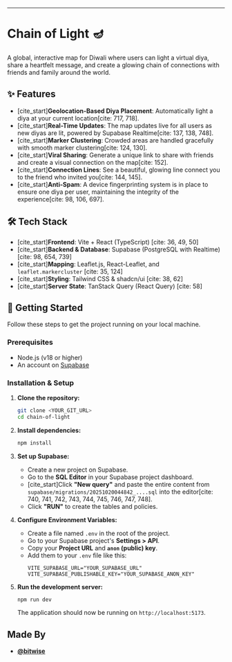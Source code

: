 
-----

# Chain of Light 🪔

A global, interactive map for Diwali where users can light a virtual diya, share a heartfelt message, and create a glowing chain of connections with friends and family around the world.

## ✨ Features

  * [cite\_start]**Geolocation-Based Diya Placement**: Automatically light a diya at your current location[cite: 717, 718].
  * [cite\_start]**Real-Time Updates**: The map updates live for all users as new diyas are lit, powered by Supabase Realtime[cite: 137, 138, 748].
  * [cite\_start]**Marker Clustering**: Crowded areas are handled gracefully with smooth marker clustering[cite: 124, 130].
  * [cite\_start]**Viral Sharing**: Generate a unique link to share with friends and create a visual connection on the map[cite: 152].
  * [cite\_start]**Connection Lines**: See a beautiful, glowing line connect you to the friend who invited you[cite: 144, 145].
  * [cite\_start]**Anti-Spam**: A device fingerprinting system is in place to ensure one diya per user, maintaining the integrity of the experience[cite: 98, 106, 697].

## 🛠️ Tech Stack

  * [cite\_start]**Frontend**: Vite + React (TypeScript) [cite: 36, 49, 50]
  * [cite\_start]**Backend & Database**: Supabase (PostgreSQL with Realtime) [cite: 98, 654, 739]
  * [cite\_start]**Mapping**: Leaflet.js, React-Leaflet, and `leaflet.markercluster` [cite: 35, 124]
  * [cite\_start]**Styling**: Tailwind CSS & shadcn/ui [cite: 38, 62]
  * [cite\_start]**Server State**: TanStack Query (React Query) [cite: 58]

## 🚀 Getting Started

Follow these steps to get the project running on your local machine.

### Prerequisites

  * Node.js (v18 or higher)
  * An account on [Supabase](https://supabase.com)

### Installation & Setup

1.  **Clone the repository:**

    ```sh
    git clone <YOUR_GIT_URL>
    cd chain-of-light
    ```

2.  **Install dependencies:**

    ```sh
    npm install
    ```

3.  **Set up Supabase:**

      * Create a new project on Supabase.
      * Go to the **SQL Editor** in your Supabase project dashboard.
      * [cite\_start]Click **"New query"** and paste the entire content from `supabase/migrations/20251020044842_....sql` into the editor[cite: 740, 741, 742, 743, 744, 745, 746, 747, 748].
      * Click **"RUN"** to create the tables and policies.

4.  **Configure Environment Variables:**

      * Create a file named `.env` in the root of the project.
      * Go to your Supabase project's **Settings \> API**.
      * Copy your **Project URL** and **`anon` (public) key**.
      * Add them to your `.env` file like this:
        ```env
        VITE_SUPABASE_URL="YOUR_SUPABASE_URL"
        VITE_SUPABASE_PUBLISHABLE_KEY="YOUR_SUPABASE_ANON_KEY"
        ```

5.  **Run the development server:**

    ```sh
    npm run dev
    ```

    The application should now be running on `http://localhost:5173`.



## Made By

  * [**@bitwise**](https://linktr.ee/bitwise72)
